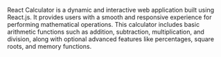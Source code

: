 React Calculator is a dynamic and interactive web application built using React.js. It provides users with a smooth and responsive experience for performing mathematical operations. This calculator includes basic arithmetic functions such as addition, subtraction, multiplication, and division, along with optional advanced features like percentages, square roots, and memory functions.
